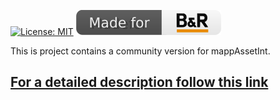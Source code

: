 [![License: MIT](https://img.shields.io/badge/License-MIT-yellow.svg)](https://opensource.org/licenses/MIT)
[![Made For B&R](https://github.com/hilch/BandR-badges/blob/main/Made-For-BrAutomation.svg)](https://www.br-automation.com)

This is project contains a community version for mappAssetInt.

## [**For a detailed description follow this link**]([https://refactored-adventure-z45nv34.pages.github.io/index.html](https://br-automation-com.github.io/mappAssetIntEx/))
